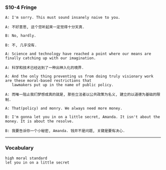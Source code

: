 ### S10-4 Fringe
```buildoutcfg
A: I'm sorry. This must sound insanely naive to you.
```
```buildoutcfg
A: 不好意思, 这个您听起来一定觉得十分天真. 
```

```buildoutcfg
B: No, hardly.
```
```buildoutcfg
B: 不, 几乎没有.
```

```buildoutcfg
A: Science and technology have reached a point where our means are finally catching up with our imagination.
```
```buildoutcfg
A: 科学和技术已经达到了一种出神入化的境界.
```

```buildoutcfg
A: And the only thing preventing us from doing truly visionary work are these moral-based restrictions that
   lawmakers put up in the name of public policy.
```
```buildoutcfg
A: 而唯一阻止我们梦想成真的就是, 那些立法者以公共政策为名义, 建立的以道德为基础的限制.
```

```buildoutcfg
A: That(policy) and monry. We always need more money.
```

```buildoutcfg
B: I'm gonna let you in on a little secret, Amanda. It isn't about the money. It is about the resolve.
```
```buildoutcfg
B: 我要告诉你一个小秘密, Amanda. 钱并不是问题, 关键是要有决心.
```

***
### Vocabulary
```buildoutcfg
high moral standard 
let you in on a little secret
```